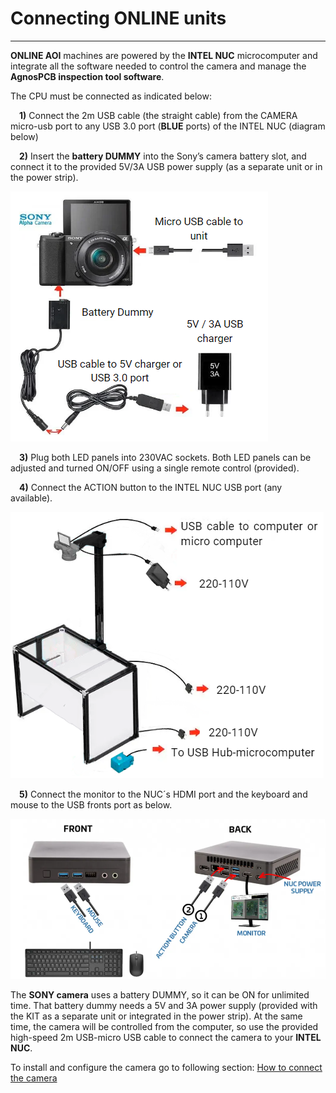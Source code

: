 # Connecting ONLINE units
___


**ONLINE AOI** machines are powered by the **INTEL NUC** microcomputer and integrate all the software needed to control the camera and manage the **AgnosPCB inspection tool software**.

The CPU must be connected as indicated below:

&emsp;**1)** Connect the 2m USB cable (the straight cable) from the CAMERA micro-usb port to any USB 3.0 port (**BLUE** ports) of the INTEL NUC (diagram below)

&emsp;**2)** Insert the **battery DUMMY** into the Sony’s camera battery slot, and connect it to the provided 5V/3A USB power supply (as a separate unit or in the power strip).

![Camera with battery dummy](assets/conect_camera.PNG)

&emsp;**3)** Plug both LED panels into 230VAC sockets. Both LED panels can be adjusted and turned ON/OFF using a single remote control (provided).

&emsp;**4)** Connect the ACTION button to the INTEL NUC USB port (any available).

![Platform connections](assets/conecct_to.PNG)

&emsp;**5)** Connect the monitor to the NUC´s HDMI port and the keyboard and mouse to the USB fronts port as below.

![Nuc front and back with its connections](assets/nuc-conect.PNG)

The **SONY camera** uses a battery DUMMY, so it can be ON for unlimited time. That battery dummy needs a 5V and 3A power supply (provided with the KIT as a separate unit or integrated in the power strip). At the same time, the camera will be controlled from the computer, so use the provided high-speed 2m USB-micro USB cable to connect the camera to your **INTEL NUC**.

To install and configure the camera go to following section: [How to connect the camera](Connect-the-camera.md "How to connect the camera")